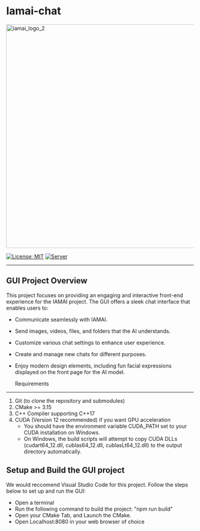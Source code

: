 # Iamai-chat
<img width="600" alt="iamai_logo_2" src="https://github.com/user-attachments/assets/019496ef-5a16-4619-86b2-c5b1dbd653b2" />

[![License: MIT](https://img.shields.io/badge/license-MIT-blue.svg)](https://opensource.org/licenses/MIT)
[![Server](https://github.com/ggerganov/llama.cpp/actions/workflows/server.yml/badge.svg)](https://github.com/ggerganov/llama.cpp/actions/workflows/server.yml)

----
## GUI Project Overview
This project focuses on providing an engaging and interactive front-end experience for the IAMAI project. The GUI offers a sleek chat interface that enables users to:

- Communicate seamlessly with IAMAI.
- Send images, videos, files, and folders that the AI understands.
- Customize various chat settings to enhance user experience.
- Create and manage new chats for different purposes.
- Enjoy modern design elements, including fun facial expressions displayed on the front page for the AI model.

  Requirements
------------
1. Git (to clone the repository and submodules)
2. CMake >= 3.15
3. C++ Compiler supporting C++17
4. CUDA (Version 12 recommended) if you want GPU acceleration
   - You should have the environment variable CUDA_PATH set to your CUDA installation on Windows.
   - On Windows, the build scripts will attempt to copy CUDA DLLs (cudart64_12.dll, cublas64_12.dll, cublasLt64_12.dll) to the output directory automatically.


## Setup and Build the GUI project
We would reccomend Visual Studio Code for this project. Follow the steps below to set up and run the GUI:
- Open a terminal
- Run the following command to build the project: "npm run build"
- Open your CMake Tab, and Launch the CMake.
- Open Localhost:8080 in your web browser of choice
